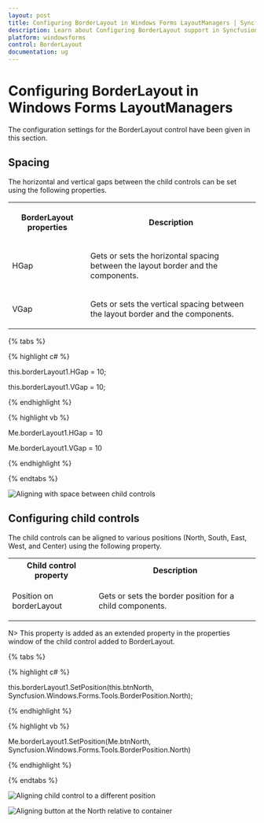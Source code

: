 ```yaml
---
layout: post
title: Configuring BorderLayout in Windows Forms LayoutManagers | Syncfusion®
description: Learn about Configuring BorderLayout support in Syncfusion® Windows Forms LayoutManagers control and more details.
platform: windowsforms
control: BorderLayout
documentation: ug
---
```


# Configuring BorderLayout in Windows Forms LayoutManagers

The configuration settings for the BorderLayout control have been given in this section.

## Spacing

The horizontal and vertical gaps between the child controls can be set using the following properties.

<table>

<tr>

<th>

BorderLayout properties</th><th>

Description</th></tr>

<tr>

<td>

HGap<br/></td><td>

Gets or sets the horizontal spacing between the layout border and the components.<br/></td></tr>

<tr>

<td>

VGap<br/></td><td>

Gets or sets the vertical spacing between the layout border and the components.<br/></td></tr>

</table>

{% tabs %}

{% highlight c# %}

this.borderLayout1.HGap = 10;

this.borderLayout1.VGap = 10;



{% endhighlight %}

{% highlight vb %}

Me.borderLayout1.HGap = 10

Me.borderLayout1.VGap = 10

{% endhighlight %}

{% endtabs %}

![Aligning with space between child controls](configuring_images/configuring_img1.jpeg)


## Configuring child controls	

The child controls can be aligned to various positions (North, South, East, West, and Center) using the following property.

<table>

<tr>
<th>
Child control property</th><th>
Description</th></tr>
<tr>
<td>

Position on borderLayout<br/></td><td>
Gets or sets the border position for a child components.<br/></td></tr>

</table>

N> This property is added as an extended property in the properties window of the child control added to BorderLayout.

{% tabs %}

{% highlight c# %}

this.borderLayout1.SetPosition(this.btnNorth, Syncfusion.Windows.Forms.Tools.BorderPosition.North);

{% endhighlight %}

{% highlight vb %}

Me.borderLayout1.SetPosition(Me.btnNorth, Syncfusion.Windows.Forms.Tools.BorderPosition.North)

{% endhighlight %}

{% endtabs %}

![Aligning child control to a different position](configuring_images/configuring_img2.jpeg)

![Aligning button at the North relative to container](configuring_images/configuring_img3.jpeg)
